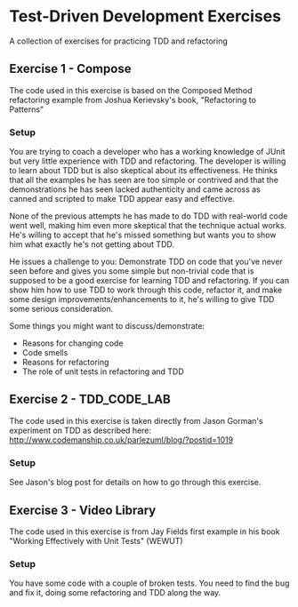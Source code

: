 # Test-Driven Development Exercises
A collection of exercises for practicing TDD and refactoring

## Exercise 1 - Compose

The code used in this exercise is based on the Composed Method refactoring example 
from Joshua Kerievsky's book, "Refactoring to Patterns"

### Setup

You are trying to coach a developer who has a working knowledge of JUnit but very little 
experience with TDD and refactoring. The developer is willing to learn about TDD but is 
also skeptical about its effectiveness. He thinks that all the examples he has seen are
too simple or contrived and that the demonstrations he has seen lacked authenticity and
came across as canned and scripted to make TDD appear easy and effective. 

None of the previous attempts he has made to do TDD with real-world code went well, 
making him even more skeptical that the technique actual works. He's willing to accept
that he's missed something but wants you to show him what exactly he's not getting about
TDD.

He issues a challenge to you: Demonstrate TDD on code that you've never seen before and 
gives you some simple but non-trivial code that is supposed to be a good exercise for 
learning TDD and refactoring. If you can show him how to use TDD to work through this 
code, refactor it, and make some design improvements/enhancements to it, he's willing to
give TDD some serious consideration.

Some things you might want to discuss/demonstrate:

* Reasons for changing code
* Code smells
* Reasons for refactoring
* The role of unit tests in refactoring and TDD


## Exercise 2 - TDD_CODE_LAB

The code used in this exercise is taken directly from Jason Gorman's experiment on
TDD as described here: http://www.codemanship.co.uk/parlezuml/blog/?postid=1019

### Setup

See Jason's blog post for details on how to go through this exercise.


## Exercise 3 - Video Library

The code used in this exercise is from Jay Fields first example in his book
"Working Effectively with Unit Tests" (WEWUT)

### Setup

You have some code with a couple of broken tests. You need to find the bug and fix it,
doing some refactoring and TDD along the way.
